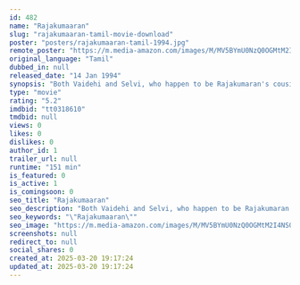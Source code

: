 ```yaml
---
id: 482
name: "Rajakumaaran"
slug: "rajakumaaran-tamil-movie-download"
poster: "posters/rajakumaaran-tamil-1994.jpg"
remote_poster: "https://m.media-amazon.com/images/M/MV5BYmU0NzQ0OGMtM2I4NS00NDllLWE2ZjYtN2Q0NzNjNjNhNzUxXkEyXkFqcGdeQXVyOTk3NTc2MzE@._V1_SX300.jpg"
original_language: "Tamil"
dubbed_in: null
released_date: "14 Jan 1994"
synopsis: "Both Vaidehi and Selvi, who happen to be Rajakumaran's cousins, are in love with him. When Vaidehi decides to commit suicide, Rajakumaran is left heartbroken."
type: "movie"
rating: "5.2"
imdbid: "tt0318610"
tmdbid: null
views: 0
likes: 0
dislikes: 0
author_id: 1
trailer_url: null
runtime: "151 min"
is_featured: 0
is_active: 1
is_comingsoon: 0
seo_title: "Rajakumaaran"
seo_description: "Both Vaidehi and Selvi, who happen to be Rajakumaran's cousins, are in love with him. When Vaidehi decides to commit suicide, Rajakumaran is left heartbroken."
seo_keywords: "\"Rajakumaaran\""
seo_image: "https://m.media-amazon.com/images/M/MV5BYmU0NzQ0OGMtM2I4NS00NDllLWE2ZjYtN2Q0NzNjNjNhNzUxXkEyXkFqcGdeQXVyOTk3NTc2MzE@._V1_SX300.jpg"
screenshots: null
redirect_to: null
social_shares: 0
created_at: 2025-03-20 19:17:24
updated_at: 2025-03-20 19:17:24
---
```


